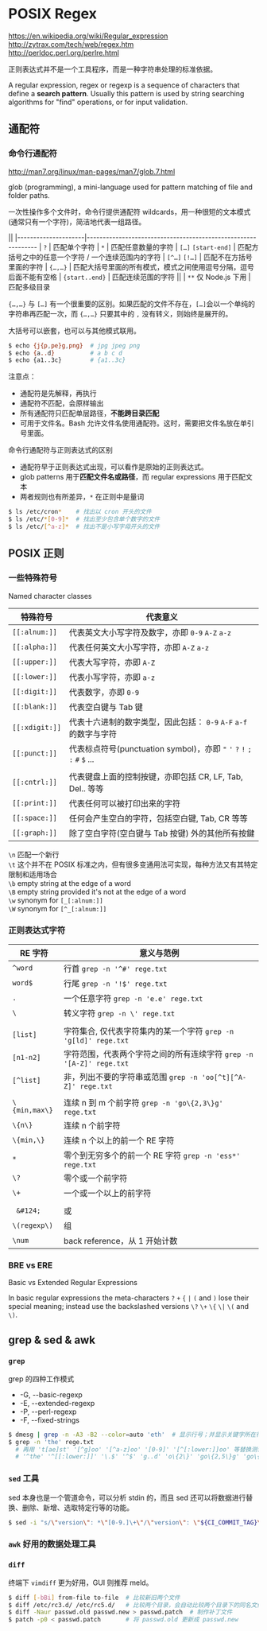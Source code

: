 # POSIX Regex

https://en.wikipedia.org/wiki/Regular_expression   
http://zytrax.com/tech/web/regex.htm   
http://perldoc.perl.org/perlre.html   

正则表达式并不是一个工具程序，而是一种字符串处理的标准依据。

A regular expression, regex or regexp is a sequence of characters that define a **search pattern**. Usually this pattern is used by string searching algorithms for "find" operations, or for input validation.

## 通配符

### 命令行通配符

http://man7.org/linux/man-pages/man7/glob.7.html

glob (programming), a mini-language used for pattern matching of file and folder paths.

一次性操作多个文件时，命令行提供通配符 wildcards，用一种很短的文本模式(通常只有一个字符)，简洁地代表一组路径。

||
|---------------------|--------------------------------------------------------------
| `?`                 | 匹配单个字符
| `*`                 | 匹配任意数量的字符
| `[…]` `[start-end]` | 匹配方括号之中的任意一个字符 / 一个连续范围内的字符
| `[^…]` `[!…]`       | 匹配不在方括号里面的字符
| `{…,…}`             | 匹配大括号里面的所有模式，模式之间使用逗号分隔，逗号后面不能有空格
| `{start..end}`      | 匹配连续范围的字符
||
| `**` 仅 Node.js 下用 | 匹配多级目录

`{…,…}` 与 `[…]` 有一个很重要的区别。如果匹配的文件不存在，`[…]`会以一个单纯的字符串再匹配一次，而 `{…,…}` 只要其中的 `,` 没有转义，则始终是展开的。

大括号可以嵌套，也可以与其他模式联用。

```bash
$ echo {j{p,pe}g,png}  # jpg jpeg png
$ echo {a..d}          # a b c d
$ echo {a1..3c}        # {a1..3c}
```

注意点：
  * 通配符是先解释，再执行
  * 通配符不匹配，会原样输出
  * 所有通配符只匹配单层路径，**不能跨目录匹配**
  * 可用于文件名。Bash 允许文件名使用通配符。这时，需要把文件名放在单引号里面。

命令行通配符与正则表达式的区别
  * 通配符早于正则表达式出现，可以看作是原始的正则表达式。
  * glob patterns 用于**匹配文件名或路径**，而 regular expressions 用于匹配文本
  * 两者规则也有所差异，`*` 在正则中是量词

```bash
$ ls /etc/cron*    # 找出以 cron 开头的文件
$ ls /etc/*[0-9]*  # 找出至少包含单个数字的文件
$ ls /etc/[^a-z]*  # 找出不是小写字母开头的文件
```


## POSIX 正则

### 一些特殊符号

Named character classes

| 特殊符号        | 代表意义
|----------------|----------------------------------------------------------------
| `[[:alnum:]]`  | 代表英文大小写字符及数字，亦即 `0-9` `A-Z` `a-z`
| `[[:alpha:]]`  | 代表任何英文大小写字符，亦即 `A-Z` `a-z`
| `[[:upper:]]`  | 代表大写字符，亦即 `A-Z`
| `[[:lower:]]`  | 代表小写字符，亦即 `a-z`
| `[[:digit:]]`  | 代表数字，亦即 `0-9`
| `[[:blank:]]`  | 代表空白键与 Tab 键
| `[[:xdigit:]]` | 代表十六进制的数字类型，因此包括： `0-9` `A-F` `a-f` 的数字与字符
| `[[:punct:]]`  | 代表标点符号(punctuation symbol)，亦即 `"` `'` `?` `!` `;` `:` `#` `$` ...
||
| `[[:cntrl:]]`  | 代表键盘上面的控制按键，亦即包括 CR, LF, Tab, Del.. 等等
| `[[:print:]]`  | 代表任何可以被打印出来的字符
| `[[:space:]]`  | 任何会产生空白的字符，包括空白键, Tab, CR 等等
| `[[:graph:]]`  | 除了空白字符(空白键与 Tab 按键) 外的其他所有按鍵

`\n`  匹配一个新行  
`\t`  这个并不在 POSIX 标准之内，但有很多变通用法可实现，每种方法又有其特定限制和适用场合  
`\b`  empty string at the edge of a word  
`\B`  empty string provided it's not at the edge of a word  
`\w`  synonym for `[_[:alnum:]]`  
`\W`   synonym for `[^_[:alnum:]]`

### 正则表达式字符

| RE 字符   | 意义与范例
|-----------|-----------------------------------------------------------------
| `^word`   | 行首 `grep -n '^#' rege.txt`
| `word$`   | 行尾 `grep -n '!$' rege.txt`
| `.`       | 一个任意字符 `grep -n 'e.e' rege.txt`
| `\`       | 转义字符 `grep -n \' rege.txt`
||
| `[list]`  | 字符集合, 仅代表字符集内的某一个字符 `grep -n 'g[ld]' rege.txt`
| `[n1-n2]` | 字符范围，代表两个字符之间的所有连续字符 `grep -n '[A-Z]' rege.txt`
| `[^list]` | 非，列出不要的字符串或范围 `grep -n 'oo[^t][^A-Z]' rege.txt`
||
| `\{min,max\}` | 连续 n 到 m 个前字符 `grep -n 'go\{2,3\}g' rege.txt`
| `\{n\}`       | 连续 n 个前字符
| `\{min,\}`    | 连续 n 个以上的前一个 RE 字符
| `*`           | 零个到无穷多个的前一个 RE 字符 `grep -n 'ess*' rege.txt`
| `\?`          | 零个或一个前字符
| `\+`          | 一个或一个以上的前字符
||
| <code> \&#124; </code> | 或
| `\(regexp\)`           | 组
| `\num`                 | back reference，从 1 开始计数

### BRE vs ERE

Basic vs Extended Regular Expressions

In basic regular expressions the meta-characters `?` `+` `{` `|` `(` and `)` lose their special  meaning; instead use the backslashed versions `\?` `\+` `\{` `\|` `\(` and `\)`.


## grep & sed & awk

### `grep`

grep 的四种工作模式
  * -G, --basic-regexp
  * -E, --extended-regexp
  * -P, --perl-regexp
  * -F, --fixed-strings

```bash
$ dmesg | grep -n -A3 -B2 --color=auto 'eth'  # 显示行号；并显示关键字所在行前2行和后3行；关键字高亮
$ grep -n 'the' rege.txt
  # 再用 't[ae]st' '[^g]oo' '[^a-z]oo' '[0-9]' '[^[:lower:]]oo' 等替换测试
  # '^the' '^[[:lower:]]' '\.$' '^$' 'g..d' 'o\{2\}' 'go\{2,5\}g' 'go\{2,\}g'
```

### `sed` 工具

sed 本身也是一个管道命令，可以分析 stdin 的，而且 sed 还可以将数据进行替换、删除、新增、选取特定行等的功能。

```bash
$ sed -i "s/\"version\": *\"[0-9.]\+\"/\"version\": \"${CI_COMMIT_TAG}\"/" package.json
```

### `awk` 好用的数据处理工具

### `diff`

终端下 `vimdiff` 更为好用，GUI 则推荐 meld。

```bash
$ diff [-bBi] from-file to-file  # 比较新旧两个文件
$ diff /etc/rc3.d/ /etc/rc5.d/   # 比较两个目录，会自动比较两个目录下的同名文件的内容
$ diff -Naur passwd.old passwd.new > passwd.patch  # 制作补丁文件
$ patch -p0 < passwd.patch       # 将 passwd.old 更新成 passwd.new
```
